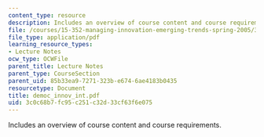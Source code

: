 ```yaml
---
content_type: resource
description: Includes an overview of course content and course requirements.
file: /courses/15-352-managing-innovation-emerging-trends-spring-2005/3c0c68b7fc95c251c32d33cf63f6e075_democ_innov_int.pdf
file_type: application/pdf
learning_resource_types:
- Lecture Notes
ocw_type: OCWFile
parent_title: Lecture Notes
parent_type: CourseSection
parent_uid: 85b33ea9-7271-323b-e674-6ae4183b0435
resourcetype: Document
title: democ_innov_int.pdf
uid: 3c0c68b7-fc95-c251-c32d-33cf63f6e075
---
```

Includes an overview of course content and course requirements.

